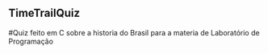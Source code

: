 ## TimeTrailQuiz

#Quiz feito em C sobre a historia do Brasil para a materia de Laboratório de Programação
